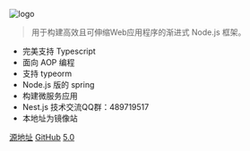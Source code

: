 ![logo](_media/icon.svg)


> 用于构建高效且可伸缩Web应用程序的渐进式 Node.js 框架。


- 完美支持 Typescript 
- 面向 AOP 编程 
- 支持 typeorm
- Node.js 版的 spring
- 构建微服务应用
- Nest.js 技术交流QQ群：489719517
- 本地址为镜像站

[源地址](https://docs.nestjs.cn/)
[GitHub](https://github.com/nestjs/nest)
[5.0](/5.0/firststeps.md)

